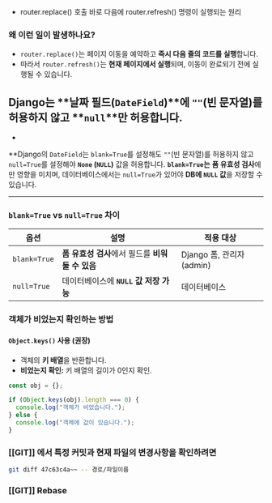
- router.replace() 호출 바로 다음에 router.refresh() 명령이 실행되는 원리

### **왜 이런 일이 발생하나요?**

- `router.replace()`는 페이지 이동을 예약하고 **즉시 다음 줄의 코드를 실행**합니다.
- 따라서 `router.refresh()`는 **현재 페이지에서 실행**되며, 이동이 완료되기 전에 실행될 수 있습니다.


##  Django는 **날짜 필드(`DateField`)**에 `""`(빈 문자열)를 허용하지 않고 **`null`**만 허용합니다.
- 
**Django의 `DateField`는 `blank=True`를 설정해도 `""`(빈 문자열)를 허용하지 않고 `null=True`를 설정해야 **`None` (`NULL`)** 값을 허용합니다. **`blank=True`는** **폼 유효성 검사**에만 영향을 미치며, 데이터베이스에서는 `null=True`가 있어야 **DB에 `NULL` 값**을 저장할 수 있습니다.

---

### **`blank=True` vs `null=True` 차이**

|옵션|설명|적용 대상|
|---|---|---|
|`blank=True`|**폼 유효성 검사**에서 필드를 **비워둘 수 있음**|Django 폼, 관리자(admin)|
|`null=True`|데이터베이스에 **`NULL` 값 저장 가능**|데이터베이스|

### 객체가 비었는지 확인하는 방법

#### **`Object.keys()` 사용 (권장)**

- 객체의 **키 배열**을 반환합니다.
- **비었는지 확인:** 키 배열의 길이가 0인지 확인.

```ts
const obj = {};

if (Object.keys(obj).length === 0) {
  console.log("객체가 비었습니다.");
} else {
  console.log("객체에 값이 있습니다.");
}

```


### [[GIT]] 에서 특정 커밋과 현재 파일의 변경사항을 확인하려면

```bash
git diff 47c63c4a~~ -- 경로/파일이름

```

### [[GIT]] Rebase 